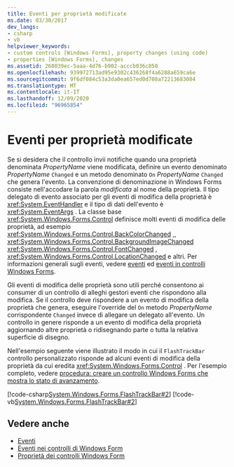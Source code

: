 ```yaml
---
title: Eventi per proprietà modificate
ms.date: 03/30/2017
dev_langs:
- csharp
- vb
helpviewer_keywords:
- custom controls [Windows Forms], property changes (using code)
- properties [Windows Forms], changes
ms.assetid: 268039ec-5aaa-4d76-b902-acccb036c850
ms.openlocfilehash: 939972713ad95e9302c436268f4a6288a659ca6e
ms.sourcegitcommit: 9f6df084c53a3da0ea657ed0d708a72213683084
ms.translationtype: MT
ms.contentlocale: it-IT
ms.lasthandoff: 12/09/2020
ms.locfileid: "96965854"
---
```

# <a name="property-changed-events"></a>Eventi per proprietà modificate

Se si desidera che il controllo invii notifiche quando una proprietà denominata *PropertyName* viene modificata, definire un evento denominato *PropertyName* `Changed` e un metodo denominato `On` *PropertyName* `Changed` che genera l'evento. La convenzione di denominazione in Windows Forms consiste nell'accodare la parola *modificata* al nome della proprietà. Il tipo delegato di evento associato per gli eventi di modifica della proprietà è <xref:System.EventHandler> e il tipo di dati dell'evento è <xref:System.EventArgs> . La classe base <xref:System.Windows.Forms.Control> definisce molti eventi di modifica delle proprietà, ad esempio <xref:System.Windows.Forms.Control.BackColorChanged> ,, <xref:System.Windows.Forms.Control.BackgroundImageChanged> <xref:System.Windows.Forms.Control.FontChanged> , <xref:System.Windows.Forms.Control.LocationChanged> e altri. Per informazioni generali sugli eventi, vedere [eventi](/dotnet/standard/events/index) ed [eventi in controlli Windows Forms](events-in-windows-forms-controls.md).  
  
 Gli eventi di modifica delle proprietà sono utili perché consentono ai consumer di un controllo di alleghi gestori eventi che rispondono alla modifica. Se il controllo deve rispondere a un evento di modifica della proprietà che genera, eseguire l'override del `On` metodo *PropertyName* corrispondente `Changed` invece di allegare un delegato all'evento. Un controllo in genere risponde a un evento di modifica della proprietà aggiornando altre proprietà o ridisegnando parte o tutta la relativa superficie di disegno.  
  
 Nell'esempio seguente viene illustrato il modo in cui il `FlashTrackBar` controllo personalizzato risponde ad alcuni eventi di modifica della proprietà da cui eredita <xref:System.Windows.Forms.Control> . Per l'esempio completo, vedere [procedura: creare un controllo Windows Forms che mostra lo stato di avanzamento](how-to-create-a-windows-forms-control-that-shows-progress.md).  
  
 [!code-csharp[System.Windows.Forms.FlashTrackBar#2](~/samples/snippets/csharp/VS_Snippets_Winforms/System.Windows.Forms.FlashTrackBar/CS/FlashTrackBar.cs#2)]
 [!code-vb[System.Windows.Forms.FlashTrackBar#2](~/samples/snippets/visualbasic/VS_Snippets_Winforms/System.Windows.Forms.FlashTrackBar/VB/FlashTrackBar.vb#2)]  
  
## <a name="see-also"></a>Vedere anche

- [Eventi](/dotnet/standard/events/index)
- [Eventi nei controlli di Windows Form](events-in-windows-forms-controls.md)
- [Proprietà dei controlli Windows Form](properties-in-windows-forms-controls.md)
